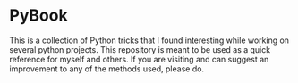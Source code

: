 # PyBook
This is a collection of Python tricks that I found interesting while working on several python projects. This repository is meant to be used as a quick reference for myself and others. If you are visiting and can suggest an improvement to any of the methods used, please do.